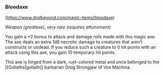 ### Bloodaxe
(https://www.dndbeyond.com/magic-items/bloodaxe)

_Weapon (greataxe), very rare (requires attunement)_

You gain a +2 bonus to attack and damage rolls made with this magic axe. The axe deals an extra 1d6 necrotic damage to creatures that aren’t constructs or undead. If you reduce such a creature to 0 hit points with an attack using this axe, you gain 10 temporary hit points.

This axe is forged from a dark, rust-colored metal and once belonged to the [[Goliaths|goliath]] barbarian Grog Strongjaw of Vox Machina.